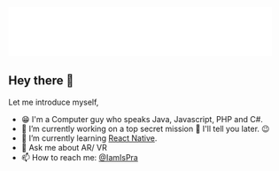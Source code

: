 ![Isuru Prabath](signature.gif)

## Hey there 👋

Let me introduce myself,

- 😁 I'm a Computer guy who speaks Java, Javascript, PHP and C#.
- 🔭 I’m currently working on a top secret mission 🤫 I'll tell you later. 😉
- 🌱 I’m currently learning [React Native](https://github.com/facebook/react-native).
- 💬 Ask me about AR/ VR
- 📫 How to reach me: [@IamIsPra](https://twitter.com/IamIsPra)
